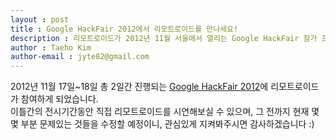 ```yaml
---
layout : post
title : Google HackFair 2012에서 리모트로이드를 만나세요!
description : 리모트로이드가 2012년 11월 서울에서 열리는 Google HackFair 참가 프로젝트로 선정되었습니다.
author : Taeho Kim
author-email : jyte82@gmail.com
---
```

2012년 11월 17일~18일 총 2일간 진행되는 [Google HackFair 2012](http://googledevkr.blogspot.kr/2012/10/google-hackfair.html)에 리모트로이드가 참여하게 되었습니다.  
이틀간의 전시기간동안 직접 리모트로이드를 시연해보실 수 있으며, 그 전까지 현재 몇몇 부분 문제있는 것들을 수정할 예정이니, 관심있게 지켜봐주시면 감사하겠습니다 :)

